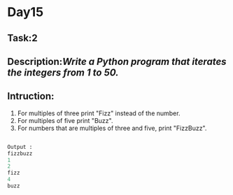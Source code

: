 # Day15
## Task:2
## Description:*Write a Python program that iterates the integers from 1 to 50.*
## Intruction:
1. For multiples of three print "Fizz" instead of the number.
2. For multiples of five print "Buzz".
3. For numbers that are multiples of three and five, print "FizzBuzz".
```python

Output :
fizzbuzz
1
2
fizz
4
buzz
